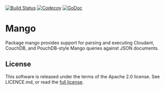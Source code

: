 [![Build Status](https://travis-ci.org/go-kivik/mango.svg?branch=master)](https://travis-ci.org/go-kivik/mango) [![Codecov](https://img.shields.io/codecov/c/github/go-kivik/mango.svg?style=flat)](https://codecov.io/gh/go-kivik/mango) [![GoDoc](https://godoc.org/github.com/go-kivik/mango?status.svg)](http://godoc.org/github.com/go-kivik/mango)

# Mango

Package mango provides support for parsing and executing Cloudant, CouchDB, and
PouchDB-style Mango queries against JSON documents.


## License

This software is released under the terms of the Apache 2.0 license. See
LICENCE.md, or read the [full license](http://www.apache.org/licenses/LICENSE-2.0).
